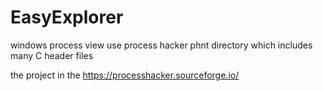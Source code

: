 # EasyExplorer
windows process view
use process hacker phnt directory which includes many C header files


the project in the https://processhacker.sourceforge.io/
